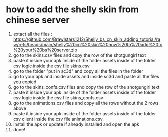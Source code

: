 # how to add the shelly skin from chinese server

1. extact all the files : https://github.com/Brawlstars1212/Shelly_bs_cn_skin_adding_tutorial/raw/refs/heads/main/shelly%20cn%20skin%20how%20to%20add%20to%20your%20bs%20server.zip
2. go to the skins.csv files and copy the row of the shotgungirl text
3. paste it inside your apk inside of the folder assets inside of the folder csv logic inside the csv file skins.csv
4. go to the folder "put in sc3d" and copy all the files in the folder
5. go to your apk and inside assets and inside sc3d and paste all the files you copied
6. go to the skins_confs.csv files and copy the row of the shotgungirl text
7. paste it inside your apk inside of the folder assets inside of the folder csv logic inside the csv file skins_confs.csv
8. go to the animations.csv files and copy all the rows without the 2 rows above
9. paste it inside your apk inside of the folder assets inside of the folder csv client inside the csv file animations.csv
10. install the apk or update if already installed and open the apk
11. done!
